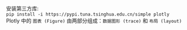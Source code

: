 安装第三方库:  
`pip install -i https://pypi.tuna.tsinghua.edu.cn/simple plotly`  
Plotly 中的 `图表 (Figure)` 由两部分组成：`数据图形 (trace)` 和 `布局 (layout)`
